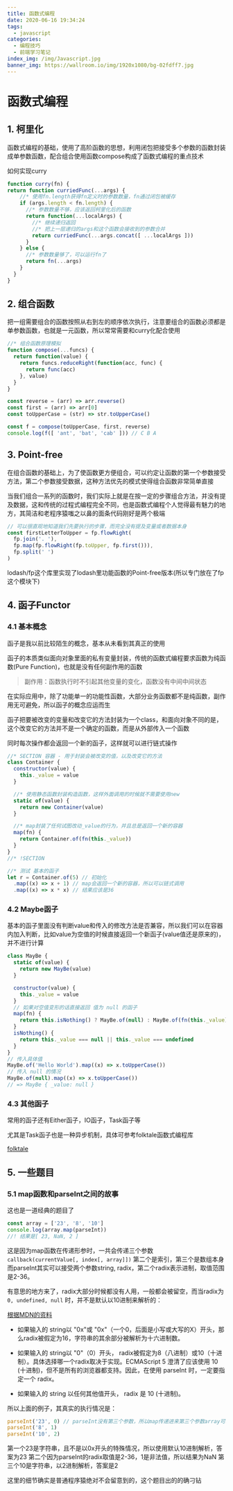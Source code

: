 ```yaml
---
title: 函数式编程
date: 2020-06-16 19:34:24
tags:
  - javascript
categories:
  - 编程技巧
  - 前端学习笔记
index_img: /img/Javascript.jpg
banner_img: https://wallroom.io/img/1920x1080/bg-02fdff7.jpg
---
```


# 函数式编程

## 1. 柯里化

函数式编程的基础，使用了高阶函数的思想，利用闭包把接受多个参数的函数封装成单参数函数，配合组合使用函数compose构成了函数式编程的重点技术

如何实现curry

```js
function curry(fn) {
return function curriedFunc(...args) {
    //* 使用fn.length获得fn定义时的参数数量，fn通过闭包被缓存
    if (args.length < fn.length) {
      //* 参数数量不够，应该返回柯里化后的函数
      return function(...localArgs) {
        //* 继续递归返回
        //* 把上一层递归的args和这个函数会接收到的参数合并
        return curriedFunc(...args.concat([ ...localArgs ]))
      }
    } else {
      //* 参数数量够了，可以运行fn了
      return fn(...args)
    }
  }
}
```

## 2. 组合函数

把一组需要组合的函数按照从右到左的顺序依次执行，注意要组合的函数必须都是单参数函数，也就是一元函数，所以常常需要和curry化配合使用

```js
//* 组合函数原理模拟
function compose(...funcs) {
  return function(value) {
    return funcs.reduceRight(function(acc, func) {
      return func(acc)
    }, value)
  }
}

const reverse = (arr) => arr.reverse()
const first = (arr) => arr[0]
const toUpperCase = (str) => str.toUpperCase()

const f = compose(toUpperCase, first, reverse)
console.log(f([ 'ant', 'bat', 'cab' ])) // C B A
```

## 3. Point-free

在组合函数的基础上，为了使函数更方便组合，可以约定让函数的第一个参数接受方法，第二个参数接受数据，这种方法优先的模式使得组合函数非常简单直接

当我们组合一系列的函数时，我们实际上就是在按一定的步骤组合方法，并没有提及数据，这和传统的过程式编程完全不同，也是函数式编程个人觉得最有魅力的地方，其简洁和老程序猿嗤之以鼻的面条代码刚好是两个极端

```js
// 可以很直观地知道我们先要执行的步骤，而完全没有提及变量或者数据本身
const firstLetterToUpper = fp.flowRight(
  fp.join('. '),
  fp.map(fp.flowRight(fp.toUpper, fp.first())),
  fp.split(' ')
)
```

lodash/fp这个库里实现了lodash里功能函数的Point-free版本(所以专门放在了fp这个模块下)

## 4. 函子Functor

### 4.1 基本概念

函子是我以前比较陌生的概念，基本从未看到其真正的使用

函子的本质类似面向对象里面的私有变量封装，传统的函数式编程要求函数为纯函数(Pure Function)，也就是没有任何副作用的函数

>副作用：函数执行时不引起其他变量的变化，函数没有中间中间状态

在实际应用中，除了功能单一的功能性函数，大部分业务函数都不是纯函数，副作用无可避免，所以函子的概念应运而生

函子把要被改变的变量和改变它的方法封装为一个class，和面向对象不同的是，这个改变它的方法并不是一个确定的函数，而是从外部传入一个函数

同时每次操作都会返回一个新的函子，这样就可以进行链式操作

```js
//* SECTION 容器 - 用于封装会被改变的值，以及改变它的方法
class Container {
  constructor(value) {
    this._value = value
  }

  //* 使用静态函数封装构造函数，这样外面调用的时候就不需要使用new
  static of(value) {
    return new Container(value)
  }

  //* map封装了任何试图改动_value的行为，并且总是返回一个新的容器
  map(fn) {
    return Container.of(fn(this._value))
  }
}
//* !SECTION

//* 测试 基本的函子
let r = Container.of(5) // 初始化
  .map((x) => x + 1) // map会返回一个新的容器，所以可以链式调用
  .map((x) => x * x) // 结果应该是36
```

### 4.2 Maybe函子

基本的函子里面没有判断value和传入的修改方法是否兼容，所以我们可以在容器内加入判断，比如value为空值的时候直接返回一个新函子(value值还是原来的)，并不进行计算

```js
class MayBe {
  static of(value) {
    return new MayBe(value)
  }

  constructor(value) {
    this._value = value
  }
  // 如果对空值变形的话直接返回 值为 null 的函子
  map(fn) {
    return this.isNothing() ? MayBe.of(null) : MayBe.of(fn(this._value))
  }
  isNothing() {
    return this._value === null || this._value === undefined
  }
}
// 传入具体值
MayBe.of('Hello World').map((x) => x.toUpperCase())
// 传入 null 的情况
MayBe.of(null).map((x) => x.toUpperCase())
// => MayBe { _value: null }
```

### 4.3 其他函子

常用的函子还有Either函子，IO函子，Task函子等

尤其是Task函子也是一种异步机制，具体可参考folktale函数式编程库

[folktale](https://folktale.origamitower.com/)

## 5. 一些题目

### 5.1 map函数和parseInt之间的故事

这也是一道经典的题目了

```js
const array = ['23', '8', '10']
console.log(array.map(parseInt))
//! 结果是[ 23, NaN, 2 ]
```

这是因为map函数在传递形参时，一共会传递三个参数 `callback(currentValue[, index[, array]])` 第二个是索引，第三个是数组本身
而parseInt其实可以接受两个参数string, radix，第二个radix表示进制，取值范围是2-36。

有意思的地方来了，radix大部分时候都没有人用，一般都会被留空，而当radix为 `0, undefined, null` 时，并不是默认以10进制来解析的：

[根据MDN的资料](https://developer.mozilla.org/zh-CN/docs/Web/JavaScript/Reference/Global_Objects/parseInt#%E6%8F%8F%E8%BF%B0)

- 如果输入的 string以 "0x"或 "0x"（一个0，后面是小写或大写的X）开头，那么radix被假定为16，字符串的其余部分被解析为十六进制数。

- 如果输入的 string以 "0"（0）开头， radix被假定为8（八进制）或10（十进制）。具体选择哪一个radix取决于实现。ECMAScript 5 澄清了应该使用 10 (十进制)，但不是所有的浏览器都支持。因此，在使用 parseInt 时，一定要指定一个 radix。

- 如果输入的 string 以任何其他值开头， radix 是 10 (十进制)。

所以上面的例子，其真实的执行情况是：

```js
parseInt('23', 0) // parseInt没有第三个参数，所以map传递进来第三个参数array可以被忽略
parseInt('8', 1)
parseInt('10', 2)
```

第一个23是字符串，且不是以0x开头的特殊情况，所以使用默认10进制解析，答案为23
第二个因为parseInt的radix取值是2-36，1是非法值，所以结果为NaN
第三个10是字符串，以2进制解析，答案是2

这里的细节确实是普通程序猿绝对不会留意到的，这个题目出的的确刁钻
